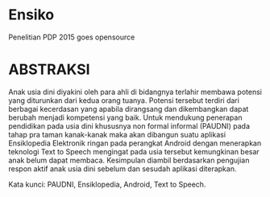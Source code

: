# Ensiko
Penelitian PDP 2015 goes opensource

# ABSTRAKSI
Anak usia dini diyakini oleh para ahli di bidangnya terlahir membawa potensi yang diturunkan
dari kedua orang tuanya. Potensi tersebut terdiri dari berbagai kecerdasan yang apabila
dirangsang dan dikembangkan dapat berubah menjadi kompetensi yang baik. Untuk mendukung
penerapan pendidikan pada usia dini khususnya non formal informal (PAUDNI) pada tahap pra
taman kanak-kanak maka akan dibangun suatu aplikasi Ensiklopedia Elektronik ringan pada
perangkat Android dengan menerapkan teknologi Text to Speech mengingat pada usia tersebut
kemungkinan besar anak belum dapat membaca. Kesimpulan diambil berdasarkan pengujian
respon aktif anak usia dini sebelum dan sesudah aplikasi diterapkan.  

Kata kunci: PAUDNI, Ensiklopedia, Android, Text to Speech.
